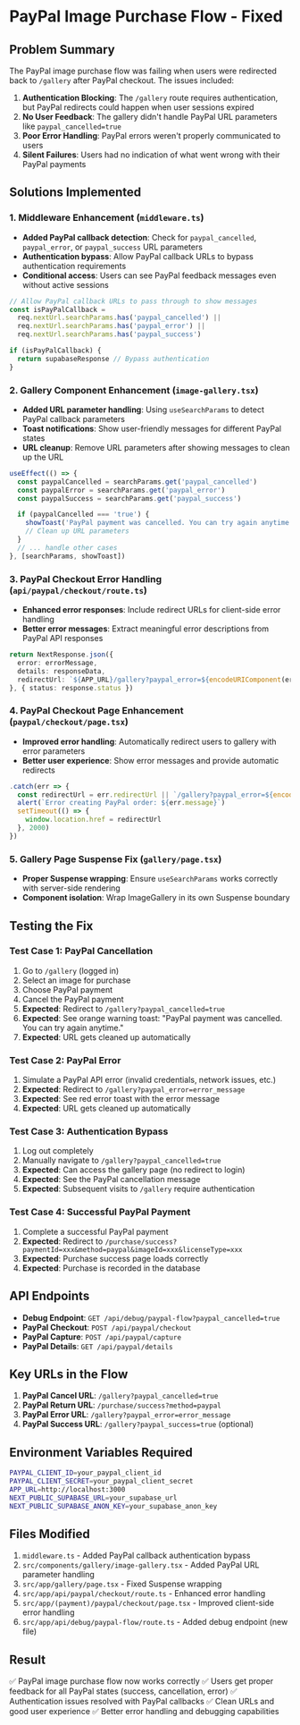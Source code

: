 # PayPal Image Purchase Flow - Fixed

## Problem Summary
The PayPal image purchase flow was failing when users were redirected back to `/gallery` after PayPal checkout. The issues included:

1. **Authentication Blocking**: The `/gallery` route requires authentication, but PayPal redirects could happen when user sessions expired
2. **No User Feedback**: The gallery didn't handle PayPal URL parameters like `paypal_cancelled=true`
3. **Poor Error Handling**: PayPal errors weren't properly communicated to users
4. **Silent Failures**: Users had no indication of what went wrong with their PayPal payments

## Solutions Implemented

### 1. Middleware Enhancement (`middleware.ts`)
- **Added PayPal callback detection**: Check for `paypal_cancelled`, `paypal_error`, or `paypal_success` URL parameters
- **Authentication bypass**: Allow PayPal callback URLs to bypass authentication requirements
- **Conditional access**: Users can see PayPal feedback messages even without active sessions

```typescript
// Allow PayPal callback URLs to pass through to show messages
const isPayPalCallback =
  req.nextUrl.searchParams.has('paypal_cancelled') ||
  req.nextUrl.searchParams.has('paypal_error') ||
  req.nextUrl.searchParams.has('paypal_success')

if (isPayPalCallback) {
  return supabaseResponse // Bypass authentication
}
```

### 2. Gallery Component Enhancement (`image-gallery.tsx`)
- **Added URL parameter handling**: Using `useSearchParams` to detect PayPal callback parameters
- **Toast notifications**: Show user-friendly messages for different PayPal states
- **URL cleanup**: Remove URL parameters after showing messages to clean up the URL

```typescript
useEffect(() => {
  const paypalCancelled = searchParams.get('paypal_cancelled')
  const paypalError = searchParams.get('paypal_error')
  const paypalSuccess = searchParams.get('paypal_success')

  if (paypalCancelled === 'true') {
    showToast('PayPal payment was cancelled. You can try again anytime.', 'warning')
    // Clean up URL parameters
  }
  // ... handle other cases
}, [searchParams, showToast])
```

### 3. PayPal Checkout Error Handling (`api/paypal/checkout/route.ts`)
- **Enhanced error responses**: Include redirect URLs for client-side error handling
- **Better error messages**: Extract meaningful error descriptions from PayPal API responses

```typescript
return NextResponse.json({
  error: errorMessage,
  details: responseData,
  redirectUrl: `${APP_URL}/gallery?paypal_error=${encodeURIComponent(errorMessage)}`,
}, { status: response.status })
```

### 4. PayPal Checkout Page Enhancement (`paypal/checkout/page.tsx`)
- **Improved error handling**: Automatically redirect users to gallery with error parameters
- **Better user experience**: Show error messages and provide automatic redirects

```typescript
.catch(err => {
  const redirectUrl = err.redirectUrl || `/gallery?paypal_error=${encodeURIComponent(err.message)}`
  alert(`Error creating PayPal order: ${err.message}`)
  setTimeout(() => {
    window.location.href = redirectUrl
  }, 2000)
})
```

### 5. Gallery Page Suspense Fix (`gallery/page.tsx`)
- **Proper Suspense wrapping**: Ensure `useSearchParams` works correctly with server-side rendering
- **Component isolation**: Wrap ImageGallery in its own Suspense boundary

## Testing the Fix

### Test Case 1: PayPal Cancellation
1. Go to `/gallery` (logged in)
2. Select an image for purchase
3. Choose PayPal payment
4. Cancel the PayPal payment
5. **Expected**: Redirect to `/gallery?paypal_cancelled=true`
6. **Expected**: See orange warning toast: "PayPal payment was cancelled. You can try again anytime."
7. **Expected**: URL gets cleaned up automatically

### Test Case 2: PayPal Error
1. Simulate a PayPal API error (invalid credentials, network issues, etc.)
2. **Expected**: Redirect to `/gallery?paypal_error=error_message`
3. **Expected**: See red error toast with the error message
4. **Expected**: URL gets cleaned up automatically

### Test Case 3: Authentication Bypass
1. Log out completely
2. Manually navigate to `/gallery?paypal_cancelled=true`
3. **Expected**: Can access the gallery page (no redirect to login)
4. **Expected**: See the PayPal cancellation message
5. **Expected**: Subsequent visits to `/gallery` require authentication

### Test Case 4: Successful PayPal Payment
1. Complete a successful PayPal payment
2. **Expected**: Redirect to `/purchase/success?paymentId=xxx&method=paypal&imageId=xxx&licenseType=xxx`
3. **Expected**: Purchase success page loads correctly
4. **Expected**: Purchase is recorded in the database

## API Endpoints

- **Debug Endpoint**: `GET /api/debug/paypal-flow?paypal_cancelled=true`
- **PayPal Checkout**: `POST /api/paypal/checkout`
- **PayPal Capture**: `POST /api/paypal/capture`
- **PayPal Details**: `GET /api/paypal/details`

## Key URLs in the Flow

1. **PayPal Cancel URL**: `/gallery?paypal_cancelled=true`
2. **PayPal Return URL**: `/purchase/success?method=paypal`
3. **PayPal Error URL**: `/gallery?paypal_error=error_message`
4. **PayPal Success URL**: `/gallery?paypal_success=true` (optional)

## Environment Variables Required

```bash
PAYPAL_CLIENT_ID=your_paypal_client_id
PAYPAL_CLIENT_SECRET=your_paypal_client_secret
APP_URL=http://localhost:3000
NEXT_PUBLIC_SUPABASE_URL=your_supabase_url
NEXT_PUBLIC_SUPABASE_ANON_KEY=your_supabase_anon_key
```

## Files Modified

1. `middleware.ts` - Added PayPal callback authentication bypass
2. `src/components/gallery/image-gallery.tsx` - Added PayPal URL parameter handling
3. `src/app/gallery/page.tsx` - Fixed Suspense wrapping
4. `src/app/api/paypal/checkout/route.ts` - Enhanced error handling
5. `src/app/(payment)/paypal/checkout/page.tsx` - Improved client-side error handling
6. `src/app/api/debug/paypal-flow/route.ts` - Added debug endpoint (new file)

## Result
✅ PayPal image purchase flow now works correctly
✅ Users get proper feedback for all PayPal states (success, cancellation, error)
✅ Authentication issues resolved with PayPal callbacks
✅ Clean URLs and good user experience
✅ Better error handling and debugging capabilities
